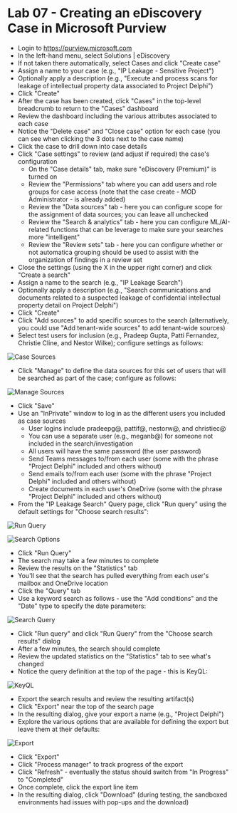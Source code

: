 # Lab 07 - Creating an eDiscovery Case in Microsoft Purview

- Login to <https://purview.microsoft.com>
- In the left-hand menu, select Solutions | eDiscovery
- If not taken there automatically, select Cases and click "Create case"
- Assign a name to your case (e.g., "IP Leakage - Sensitive Project")
- Optionally apply a description (e.g., "Execute and process scans for leakage of intellectual property data associated to Project Delphi")
- Click "Create"
- After the case has been created, click "Cases" in the top-level breadcrumb to return to the "Cases" dashboard
- Review the dashboard including the various attributes associated to each case
- Notice the "Delete case" and "Close case" option for each case (you can see when clicking the 3 dots next to the case name)
- Click the case to drill down into case details
- Click "Case settings" to review (and adjust if required) the case's configuration
  - On the "Case details" tab, make sure "eDiscovery (Premium)" is turned on
  - Review the "Permissions" tab where you can add users and role groups for case access (note that the case create - MOD Administrator - is already added)
  - Review the "Data sources" tab - here you can configure scope for the assignment of data sources; you can leave all unchecked
  - Review the "Search & analytics" tab - here you can configure ML/AI-related functions that can be leverage to make sure your searches more "intelligent"
  - Review the "Review sets" tab - here you can configure whether or not automatica grouping should be used to assist with the organization of findings in a review set
- Close the settings (using the X in the upper right corner) and click "Create a search"
- Assign a name to the search (e.g., "IP Leakage Search")
- Optionally apply a description (e.g., "Search communications and documents related to a suspected leakage of confidential intellectual property detail on Project Delphi")
- Click "Create"
- Click "Add sources" to add specific sources to the search (alternatively, you could use "Add tenant-wide sources" to add tenant-wide sources)
- Select test users for inclusion (e.g., Pradeep Gupta, Patti Fernandez, Christie Cline, and Nestor Wilke); configure settings as follows:

![Case Sources](../images/lab07/case-sources.png)

- Click "Manage" to define the data sources for this set of users that will be searched as part of the case; configure as follows:

![Manage Sources](../images/lab07/manage-sources.png)

- Click "Save"
- Use an "InPrivate" window to log in as the different users you included as case sources
  - User logins include pradeepg@<your-tenant>, pattif@<your-tenant>, nestorw@<your-tenant>, and christiec@<your-tenant>
  - You can use a separate user (e.g., meganb@<your-tenant>) for someone not included in the search/investigation
  - All users will have the same password (the user password)
  - Send Teams messages to/from each user (some with the phrase "Project Delphi" included and others without)
  - Send emails to/from each user (some with the phrase "Project Delphi" included and others without)
  - Create documents in each user's OneDrive (some with the phrase "Project Delphi" included and others without)
- From the "IP Leakage Search" Query page, click "Run query" using the default settings for "Choose search results":

![Run Query](../images/lab07/run-query.png)

![Search Options](../images/lab07/search-options.png)

- Click "Run Query"
- The search may take a few minutes to complete
- Review the results on the "Statistics" tab
- You'll see that the search has pulled everything from each user's mailbox and OneDrive location
- Click the "Query" tab
- Use a keyword search as follows - use the "Add conditions" and the "Date" type to specify the date parameters:

![Search Query](../images/lab07/search-query.png)

- Click "Run query" and click "Run Query" from the "Choose search results" dialog
- After a few minutes, the search should complete
- Review the updated statistics on the "Statistics" tab to see what's changed
- Notice the query definition at the top of the page - this is KeyQL:

![KeyQL](../images/lab07/keyql.png)

- Export the search results and review the resulting artifact(s)
- Click "Export" near the top of the search page
- In the resulting dialog, give your export a name (e.g., "Project Delphi")
- Explore the various options that are available for defining the export but leave them at their defaults:

![Export](../images/lab07/export.png)

- Click "Export"
- Click "Process manager" to track progress of the export
- Click "Refresh" - eventually the status should switch from "In Progress" to "Completed"
- Once complete, click the export line item
- In the resulting dialog, click "Download" (during testing, the sandboxed environments had issues with pop-ups and the download)
